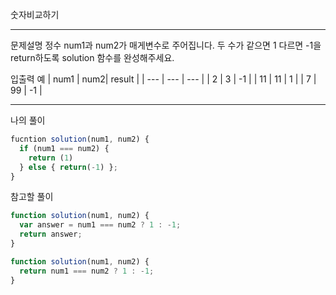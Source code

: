 숫자비교하기

---

문제설명
정수 num1과 num2가 매게변수로 주어집니다. 두 수가 같으면 1 다르면 -1을 return하도록 solution 함수를 완성해주세요.

입출력 예
| num1 | num2| result |
| --- | --- | --- |
| 2 | 3 | -1 |
| 11 | 11 | 1 |
| 7 | 99 | -1 |

---

나의 풀이

```javascript
fucntion solution(num1, num2) {
  if (num1 === num2) {
    return (1)
  } else { return(-1) };
}
```

참고할 풀이

```javascript
function solution(num1, num2) {
  var answer = num1 === num2 ? 1 : -1;
  return answer;
}
```

```javascript
function solution(num1, num2) {
  return num1 === num2 ? 1 : -1;
}
```
